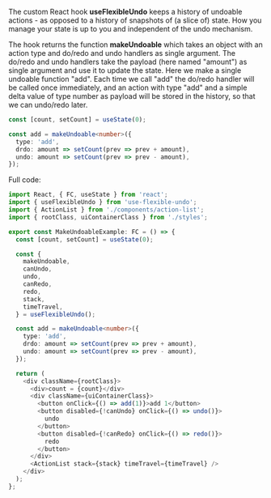 The custom React hook **useFlexibleUndo** keeps a history of undoable actions - as opposed to a history of snapshots of (a slice of) state. How you manage your state is up to you and independent of the undo mechanism.

The hook returns the function **makeUndoable** which takes an object with an action type and do/redo and undo handlers as single argument. The do/redo and undo handlers take the payload (here named "amount") as single argument and use it to update the state. Here we make a single undoable function "add". Each time we call "add" the do/redo handler will be called once immediately, and an action with type "add" and a simple delta value of type number as payload will be stored in the history, so that we can undo/redo later.

```typescript
const [count, setCount] = useState(0);

const add = makeUndoable<number>({
  type: 'add',
  drdo: amount => setCount(prev => prev + amount),
  undo: amount => setCount(prev => prev - amount),
});
```

Full code:

```typescript
import React, { FC, useState } from 'react';
import { useFlexibleUndo } from 'use-flexible-undo';
import { ActionList } from './components/action-list';
import { rootClass, uiContainerClass } from './styles';

export const MakeUndoableExample: FC = () => {
  const [count, setCount] = useState(0);

  const {
    makeUndoable,
    canUndo,
    undo,
    canRedo,
    redo,
    stack,
    timeTravel,
  } = useFlexibleUndo();

  const add = makeUndoable<number>({
    type: 'add',
    drdo: amount => setCount(prev => prev + amount),
    undo: amount => setCount(prev => prev - amount),
  });

  return (
    <div className={rootClass}>
      <div>count = {count}</div>
      <div className={uiContainerClass}>
        <button onClick={() => add(1)}>add 1</button>
        <button disabled={!canUndo} onClick={() => undo()}>
          undo
        </button>
        <button disabled={!canRedo} onClick={() => redo()}>
          redo
        </button>
      </div>
      <ActionList stack={stack} timeTravel={timeTravel} />
    </div>
  );
};
```

